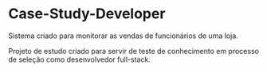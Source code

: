 # Case-Study-Developer
 Sistema criado para monitorar as vendas de funcionários de uma loja.

 Projeto de estudo criado para servir de teste de conhecimento em processo de seleção como desenvolvedor full-stack.

